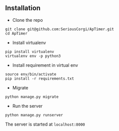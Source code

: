 ## Installation

* Clone the repo
```
git clone git@github.com:SeriousCorgi/ApTimer.git
cd ApTimer
```

* Install virtualenv
```
pip install virtualenv
virtualenv env -p python3
```

* Install requirement in virtual env
```
source env/bin/activate
pip install -r requirements.txt
```

* Migrate 
```
python manage.py migrate
```

* Run the server
```
python manage.py runserver
```

The server is started at `localhost:8000`
